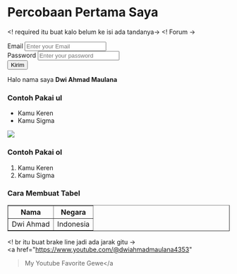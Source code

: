 <h1>Percobaan Pertama Saya</h1>

<! required itu buat kalo belum ke isi ada tandanya->
<! Forum ->
<form action="">
  <label for="contat-email">Email</label>
  <input
    type="email"
    name="email"
    id="contat-email"
    required
    placeholder="Enter your Email"
  />
  <br />
  <label for="contat-password">Password</label>
  <input
    type="password"
    name="password"
    id="contat-password"
    required
    placeholder="Enter your password"
  />
  <br />
  <button type="submit">Kirim</button>
</form>

<p>Halo nama saya <strong>Dwi Ahmad Maulana</strong></p>

<h3>Contoh Pakai ul</h3>
<ul>
  <li>Kamu Keren</li>
  <li>Kamu Sigma</li>
</ul>

<img src="IMG/Galaxy.jpeg" />

<h3>Contoh Pakai ol</h3>
<ol>
  <li>Kamu Keren</li>
  <li>Kamu Sigma</li>
</ol>

<h3>Cara Membuat Tabel</h3>
<table border="1">
  <tr>
    <th>Nama</th>
    <th>Negara</th>
  </tr>
  <tr>
    <td>Dwi Ahmad</td>
    <td>Indonesia</td>
  </tr>
</table>

<! br itu buat brake line jadi ada jarak gitu ->
<br />
<a href="https://www.youtube.com/@dwiahmadmaulana4353"
  >My Youtube Favorite Gewe</a
>
